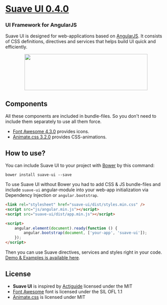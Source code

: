 # [Suave UI 0.4.0](http://uoziod.github.io/suave-ui)
### UI Framework for AngularJS

Suave UI is designed for web-applications based on [AngularJS](http://angularjs.org). It consists of CSS definitions, directives and services that helps build UI quick and efficiently.

<div align="center"><a href="http://uoziod.github.io/suave-ui"><img src="https://api.monosnap.com/image/download?id=HMjCJgaZ5celPSjGKTCFpBoO3b4DKw" width="385" height="113" /></a></div>


## Components

All these components are included in bundle-files. So you don't need to include them separately to use all them force.

- [Font Awesome 4.3.0](http://fontawesome.io/) provides icons.
- [Animate.css 3.2.0](http://daneden.github.io/animate.css/) provides CSS-animations. 


## How to use?

You can include Suave UI to your project with [Bower](http://bower.io) by this command:
```
bower install suave-ui --save
```

To use Suave UI without Bower you had to add CSS & JS bundle-files and include `suave-ui` angular-module into your web-app initialization via Dependency Injection or `angular.bootstrap`.

```html
<link rel="stylesheet" href="suave-ui/dist/styles.min.css" />
<script src="js/angular.min.js"></script>
<script src="suave-ui/dist/app.min.js"></script>

<script>
    angular.element(document).ready(function () {
        angular.bootstrap(document, ['your-app', 'suave-ui']);
    });
</script>
```

Then you can use Suave directives, services and styles right in your code. [Demo & Examples is available here](http://uoziod.github.io/suave-ui).


## License

- **Suave UI** is inspired by [Actiguide](https://github.com/tansky/actiguide) licensed under the MIT
- [Font Awesome](http://fontawesome.io/) font is licensed under the SIL OFL 1.1
- [Animate.css](http://daneden.github.io/animate.css/) is licensed under MIT
